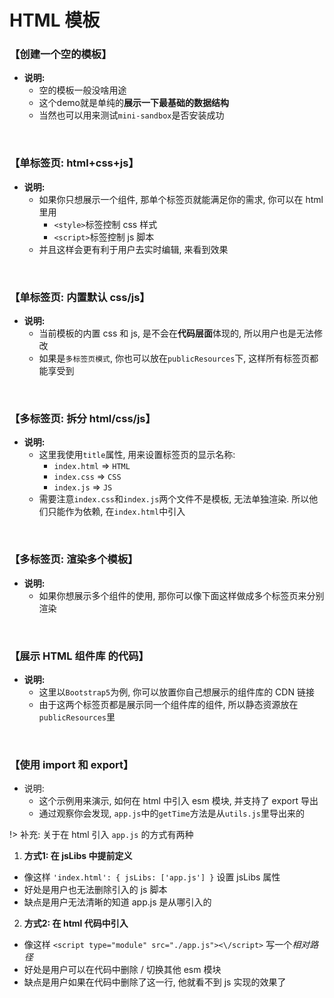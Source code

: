 
# HTML 模板

### 【创建一个空的模板】

- **说明:**
  - 空的模板一般没啥用途
  - 这个demo就是单纯的**展示一下最基础的数据结构**
  - 当然也可以用来测试`mini-sandbox`是否安装成功

<div id="sandbox-demo1"></div>

<!-- 
```html
<div id="sandbox-demo1"></div>

<script src="https://cdn.jsdelivr.net/npm/mini-sandbox@${version}"></script>
<script type="text/javascript">
  new MiniSandbox({
    el: '#sandbox-demo1',
    files: {
      'index.html': {}
    }
  })
</script>
```
 -->

<br />

### 【单标签页: html+css+js】

- **说明:**
  - 如果你只想展示一个组件, 那单个标签页就能满足你的需求, 你可以在 html 里用
    - `<style>`标签控制 css 样式
    - `<script>`标签控制 js 脚本
  - 并且这样会更有利于用户去实时编辑, 来看到效果

<div id="sandbox-demo2"></div>

<!-- 
```html
<div id="sandbox-demo2"></div>

<script src="https://cdn.jsdelivr.net/npm/mini-sandbox@${version}"></script>
<script type="text/javascript">
  new MiniSandbox({
    el: '#sandbox-demo2',
    files: {
      'index.html': {
        defaultValue: `<style>
  button {
    color: red;
  }
</style>

<button>测试</button>

<script>
  const btn = document.querySelector('button')
  btn.addEventListener('click', () => {
    alert('click 事件')
  })
<\/script>`
      }
    },
    defaultConfig: {
      height: '350px',
    }
  })
</script>
```
 -->

<br />

### 【单标签页: 内置默认 css/js】

- **说明:**
  - 当前模板的内置 css 和 js, 是不会在**代码层面**体现的, 所以用户也是无法修改
  - 如果是`多标签页模式`, 你也可以放在`publicResources`下, 这样所有标签页都能享受到

<div id="sandbox-demo3"></div>

<!-- 
```html
<div id="sandbox-demo3"></div>

<script src="https://cdn.jsdelivr.net/npm/mini-sandbox@${version}"></script>
<script type="text/javascript">
  new MiniSandbox({
    el: '#sandbox-demo3',
    files: {
      'index.html': {
        defaultValue: '<div class="box">这是一个盒子</div>',
        css: `
          .box {
            width: 100px;
            height: 100px;
            background: #ccc;
          }
        `,
        js: `
          const box = document.querySelector('.box')
          box.addEventListener('click', e => {
            console.log(e)
            alert('嘿嘿😋')
          })
        `
      }
    }
  })
</script>
```
 -->

<br />

### 【多标签页: 拆分 html/css/js】

- **说明:**
  - 这里我使用`title`属性, 用来设置标签页的显示名称:
    - `index.html` => `HTML`
    - `index.css` => `CSS`
    - `index.js` => `JS`
  - 需要注意`index.css`和`index.js`两个文件不是模板, 无法单独渲染. 所以他们只能作为依赖, 在`index.html`中引入


<div id="sandbox-demo4"></div>

<!-- 
```html
<div id="sandbox-demo4"></div>

<script src="https://cdn.jsdelivr.net/npm/mini-sandbox@${version}"></script>
<script type="text/javascript">
  new MiniSandbox({
    el: '#sandbox-demo4',
    files: {
      'index.html': {
        title: 'HTML',
        defaultValue: `<button>点击</button>`,
        cssLibs: ['index.css'],
        jsLibs: ['index.js'],
      },
      'index.css': {
        title: 'CSS',
        defaultValue: "button {\n  width: 100%;\n}\n"
      },
      'index.js': {
        title: 'JS',
        defaultValue: "const btn = document.querySelector('button')\nbtn.addEventListener('click', () => {\n  alert('这是一个按钮')\n})\n"
      }
    }
  })
</script>
```
 -->

<br />

### 【多标签页: 渲染多个模板】

- **说明:**
  - 如果你想展示多个组件的使用, 那你可以像下面这样做成多个标签页来分别渲染

<div id="sandbox-demo5"></div>

<!-- 
```html
<div id="sandbox-demo5"></div>

<script src="https://cdn.jsdelivr.net/npm/mini-sandbox@${version}"></script>
<script type="text/javascript">
  new MiniSandbox({
    el: '#sandbox-demo5',
    files: {
      'h1': {
        defaultValue: `
<h1>H1</h1>
<h2>H2</h2>
<h3>H3</h3>
<h4>H4</h4>
<h5>H5</h5>
<h6>H6</h6>`
      },
      'button': {
        defaultValue: `
<button onclick="alert('你好')">鼠标单击</button>
<button ondblclick="alert('嗨!~')">鼠标双击</button>`
      }
    },
    defaultConfig: {
      height: '350px'
    }
  })
</script>
```
 -->

<br />


### 【展示 HTML 组件库 的代码】

- **说明:**
  - 这里以`Bootstrap5`为例, 你可以放置你自己想展示的组件库的 CDN 链接
  - 由于这两个标签页都是展示同一个组件库的组件, 所以静态资源放在`publicResources`里

<div id="sandbox-demo6"></div>

<!-- 
```html
<div id="sandbox-demo6"></div>

<script src="https://cdn.jsdelivr.net/npm/mini-sandbox@${version}"></script>
<script type="text/javascript">
  new MiniSandbox({
    el: '#sandbox-demo6',
    files: {
      'Buttons': {
        defaultValue: `
<button type="button" class="btn btn-primary">Primary</button>
<button type="button" class="btn btn-success">Success</button>
<button type="button" class="btn btn-danger">Danger</button>
<button type="button" class="btn btn-warning">Warning</button>`,
      },
      'Alert': {
        defaultValue: `
<div class="alert alert-primary" role="alert">
  消息
</div>
<div class="alert alert-success" role="alert">
  成功
</div>
<div class="alert alert-danger" role="alert">
  错误
</div>`
      }
    },
    publicResources: {
      css: 'body { margin: 10px }',
      cssLibs: ['https://cdn.jsdelivr.net/npm/bootstrap@5.1.3/dist/css/bootstrap.min.css'],
      jsLibs: ['https://cdn.jsdelivr.net/npm/bootstrap@5.1.3/dist/js/bootstrap.bundle.min.js'],
    }
  })
</script>
```
 -->

<br />

### 【使用 import 和 export】

- 说明:
  - 这个示例用来演示, 如何在 html 中引入 esm 模块, 并支持了 export 导出
  - 通过观察你会发现, `app.js`中的`getTime`方法是从`utils.js`里导出来的

!> 补充: 关于在 html 引入 `app.js` 的方式有两种

1. **方式1: 在 jsLibs 中提前定义**
  - 像这样 `'index.html': { jsLibs: ['app.js'] }` 设置 jsLibs 属性
  - 好处是用户也无法删除引入的 js 脚本
  - 缺点是用户无法清晰的知道 app.js 是从哪引入的

2. **方式2: 在 html 代码中引入**
  - 像这样 `<script type="module" src="./app.js"><\/script>` 写一个*相对路径*
  - 好处是用户可以在代码中删除 / 切换其他 esm 模块
  - 缺点是用户如果在代码中删除了这一行, 他就看不到 js 实现的效果了

<div id="sandbox-demo7"></div>

<!-- 
```html
<div id="sandbox-demo7"></div>

<script src="https://cdn.jsdelivr.net/npm/mini-sandbox@${version}"></script>
<script type="text/javascript">
  new MiniSandbox({
    el: '#sandbox-demo7',
    files: {
        'index.html': {
          defaultValue: `<style>
  h3 {
    text-align: center;
  }
</style>

<h3 class="box"></h3>

<script type="module" src="./app.js"><\/script>`,
        },
        'app.js': {
          module: 'esm',
          defaultValue: `import { getTime } from './utils.js'

const dom = document.querySelector('.box')
setInterval(() => {
  dom.innerHTML = '当前时间: ' + getTime()
}, 1000 / 60)`
        },
        'utils.js': {
          module: 'esm',
          defaultValue: `const fill = str => ('0' + str).slice(-2)

export const getTime = (x, y) => {
  const dt = new Date()
  const h = dt.getHours()
  const m = dt.getMinutes()
  const s = dt.getSeconds()
  return \`\${fill(h)}\:\${fill(m)}:\${fill(s)}\`
}`
      }
    },
  })
</script>
```
 -->
